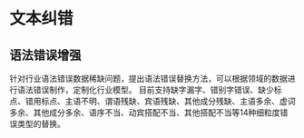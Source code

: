 

# 文本纠错

## 语法错误增强

针对行业语法错误数据稀缺问题，提出语法错误替换方法，可以根据领域的数据进行语法错误制作，定制化行业模型。
目前支持缺字漏字、错别字错误、缺少标点、错用标点、主语不明、谓语残缺、宾语残缺、其他成分残缺、主语多余、虚词多余、其他成分多余、语序不当、动宾搭配不当、其他搭配不当等14种细粒度错误类型的替换。







